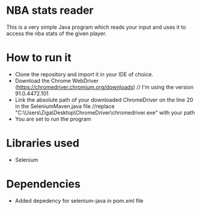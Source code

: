 # NBA stats reader

This is a very simple Java program which reads your input and uses it to access the nba stats of the given player.

# How to run it

* Clone the repository and import it in your IDE of choice.
* Download the Chrome WebDriver (https://chromedriver.chromium.org/downloads) // I'm using the version 91.0.4472.101 
* Link the absolute path of your downloaded ChromeDriver on the line 20 in the SeleniumMaven.java file //replace "C:\\Users\\Ziga\\Desktop\\ChromeDriver\\chromedriver.exe" with your path
* You are set to run the program

# Libraries used
* Selenium

# Dependencies 
* Added depedency for selenium-java in pom.xml file
